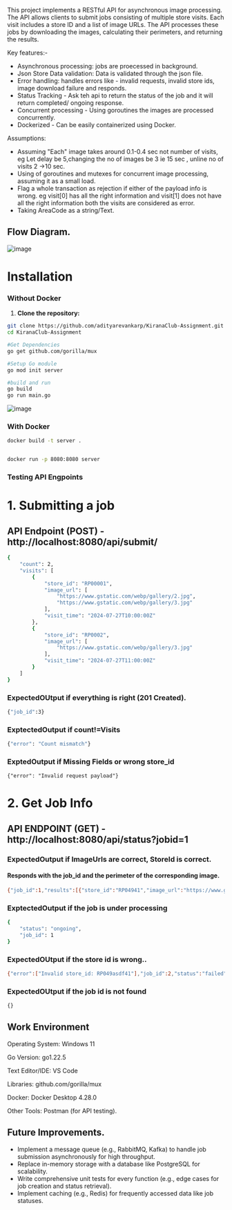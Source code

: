 
This project implements a RESTful API for asynchronous image processing. The API allows clients to submit jobs consisting of multiple store visits. Each visit includes a store ID and a list of image URLs. The API processes these jobs by downloading the images, calculating their perimeters, and returning the results.

Key features:-
- Asynchronous processing: jobs are proecessed in background.
- Json Store Data validation: Data is validated through the json file.
- Error handling: handles errors like - invalid requests, invalid store ids, image download failure and responds.
- Status Tracking - Ask teh api to return the status of the job and it will return completed/ ongoing response.
- Concurrent processing - Using goroutines the images are processed concurrently.
- Dockerized - Can be easily containerized using Docker.

Assumptions:
- Assuming "Each" image takes around 0.1-0.4 sec not number of visits, eg Let delay be 5,changing the no of images be 3 ie 15 sec , unline no of visits 2 ->10 sec.
- Using of goroutines and mutexes for concurrent image processing, assuming it as a small load.
- Flag a whole transaction as rejection if either of the payload info is wrong. eg visit[0] has all the right information and visit[1] does not have all the right information both the visits are considered as error.
- Taking AreaCode as a string/Text.

## Flow Diagram.
![image](https://github.com/user-attachments/assets/0b18988b-dc03-450f-8ff5-7e10798db036)

# Installation
###  Without Docker

1. **Clone the repository:**

```bash
git clone https://github.com/adityarevankarp/KiranaClub-Assignment.git
cd KiranaClub-Assignment

#Get Dependencies
go get github.com/gorilla/mux

#Setup Go module
go mod init server

#build and run
go build
go run main.go

```
![image](https://github.com/user-attachments/assets/a87be4fd-89b3-40a7-9939-a52de25af863)

###  With Docker
```bash
docker build -t server .


docker run -p 8080:8080 server
```
###  Testing API Engpoints
# 1. Submitting a job
## API Endpoint (POST) - http://localhost:8080/api/submit/
```bash
{
    "count": 2,
    "visits": [
        {
            "store_id": "RP00001",
            "image_url": [
                "https://www.gstatic.com/webp/gallery/2.jpg",
                "https://www.gstatic.com/webp/gallery/3.jpg"
            ],
            "visit_time": "2024-07-27T10:00:00Z"
        },
        {
            "store_id": "RP0002",
            "image_url": [
                "https://www.gstatic.com/webp/gallery/3.jpg"
            ],
            "visit_time": "2024-07-27T11:00:00Z"
        }
    ]
}
```
### ExpectedOUtput if everything is right (201 Created).
```bash
{"job_id":3} 
```
### ExptectedOutput if count!=Visits
```bash
{"error": "Count mismatch"}
```
### ExptedOutput if Missing Fields or wrong store_id
```
{"error": "Invalid request payload"}
```
# 2. Get Job Info
## API ENDPOINT (GET) - http://localhost:8080/api/status?jobid=1
### ExpectedOutput if ImageUrls are correct, StoreId is correct.
#### Responds with the job_id and the perimeter of the corresponding image.
```bash
{"job_id":1,"results":[{"store_id":"RP04941","image_url":"https://www.gstatic.com/webp/gallery/2.jpg","perimeter":1908},{"store_id":"RP04944","image_url":"https://www.gstatic.com/webp/gallery/3.jpg","perimeter":4000},{"store_id":"RP04941","image_url":"https://www.gstatic.com/webp/gallery/3.jpg","perimeter":4000}],"status":"completed"}
```
### ExptectedOutput if the job is under processing
```bash
{
    "status": "ongoing",
    "job_id": 1
}
```
### ExpectedOUtput if the store id is wrong..
```bash
{"error":["Invalid store_id: RP049asdf41"],"job_id":2,"status":"failed"}
```

### ExpectedOUtput if the job id is not found
```bash
{}
```

## Work Environment
Operating System: Windows 11

Go Version: go1.22.5 

Text Editor/IDE: VS Code 

Libraries: github.com/gorilla/mux 

Docker: Docker Desktop 4.28.0 

Other Tools: Postman (for API testing).

## Future Improvements.
- Implement a message queue (e.g., RabbitMQ, Kafka) to handle job submission asynchronously for high throughput.
- Replace in-memory storage with a database like PostgreSQL for scalability.
- Write comprehensive unit tests for every function (e.g., edge cases for job creation and status retrieval).
- Implement caching (e.g., Redis) for frequently accessed data like job statuses.
